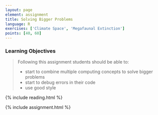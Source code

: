 ```yaml
---
layout: page
element: assignment
title: Solving Bigger Problems
language: R
exercises: ['Climate Space', 'Megafaunal Extinction']
points: [40, 60]
---
```


### Learning Objectives

> Following this assignment students should be able to:
>
> - start to combine multiple computing concepts to solve bigger problems
> - start to debug errors in their code 
> - use good style

{% include reading.html %}

{% include assignment.html %}
